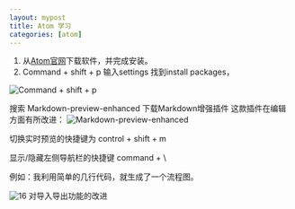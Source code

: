 ```yaml
---
layout: mypost
title: Atom 学习
categories: [atom]
---
```

1. 从[Atom官网](https://atom.io/)下载软件，并完成安装。
2. Command + shift + p 输入settings 找到install packages，

![Command + shift + p](m-02.jpg)

搜索 Markdown-preview-enhanced 下载Markdown增强插件
这款插件在编辑方面有所改进：
![Markdown-preview-enhanced](m-03.jpeg)

切换实时预览的快捷键为 control + shift + m

显示/隐藏左侧导航栏的快捷键  command + \

例如：我利用简单的几行代码，就生成了一个流程图。

![16](m-01.jpg)
对导入导出功能的改进
